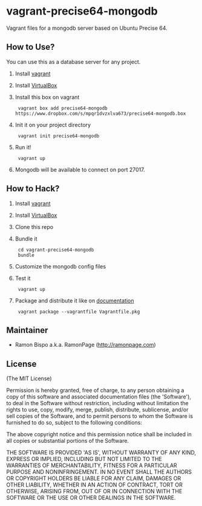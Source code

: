 vagrant-precise64-mongodb
============================

Vagrant files for a mongodb server based on Ubuntu Precise 64.

How to Use?
-----------

You can use this as a database server for any project.

1. Install [vagrant](http://vagrantup.com/)
2. Install [VirtualBox](http://www.virtualbox.org/)
3. Install this box on vagrant

        vagrant box add precise64-mongodb https://www.dropbox.com/s/mpqr1dvzxlva673/precise64-mongodb.box

4. Init it on your project directory

        vagrant init precise64-mongodb

5. Run it!

        vagrant up

6. Mongodb will be available to connect on port 27017.

How to Hack?
-----------

1. Install [vagrant](http://vagrantup.com/)
2. Install [VirtualBox](http://www.virtualbox.org/)
3. Clone this repo
4. Bundle it

        cd vagrant-precise64-mongodb
        bundle

5. Customize the mongodb config files
6. Test it

        vagrant up

7. Package and distribute it like on [documentation](http://docs.vagrantup.com/v1/docs/getting-started/packaging.html)

        vagrant package --vagrantfile Vagrantfile.pkg

Maintainer
----------

* Ramon Bispo a.k.a. RamonPage (http://ramonpage.com)

License
-------

(The MIT License)

Permission is hereby granted, free of charge, to any person obtaining
a copy of this software and associated documentation files (the
'Software'), to deal in the Software without restriction, including
without limitation the rights to use, copy, modify, merge, publish,
distribute, sublicense, and/or sell copies of the Software, and to
permit persons to whom the Software is furnished to do so, subject to
the following conditions:

The above copyright notice and this permission notice shall be
included in all copies or substantial portions of the Software.

THE SOFTWARE IS PROVIDED 'AS IS', WITHOUT WARRANTY OF ANY KIND,
EXPRESS OR IMPLIED, INCLUDING BUT NOT LIMITED TO THE WARRANTIES OF
MERCHANTABILITY, FITNESS FOR A PARTICULAR PURPOSE AND NONINFRINGEMENT.
IN NO EVENT SHALL THE AUTHORS OR COPYRIGHT HOLDERS BE LIABLE FOR ANY
CLAIM, DAMAGES OR OTHER LIABILITY, WHETHER IN AN ACTION OF CONTRACT,
TORT OR OTHERWISE, ARISING FROM, OUT OF OR IN CONNECTION WITH THE
SOFTWARE OR THE USE OR OTHER DEALINGS IN THE SOFTWARE.
